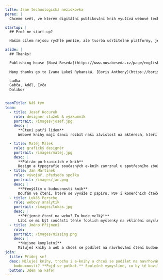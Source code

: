 ```yaml
---
title: Jsme technologická neziskovka
perex: |
  Chceme svět, ve kterém digitální publikování knih využívá webové technologie a stojí na otevřených základech. Chceme, aby digitální knihy byly plnohodnotným médiem a emancipační silou. Tak jsme založili neziskovku. ✨

startup: |
  ## Proč ne start-up?

  Naším cílem nejsou rychlé peníze, ale tvorba udržitelné platformy, jejíž stabilita pomáhá všem, kteří ji užívají — vydavatelům, čtenářům a dalším institucím, které dělají ekosystém knih tak zajímavým. Chceme vytvořit organizaci, která si na sebe vydělá, a zároveň dokáže nezávisle garantovat kvalitu a rozvoj webových knih.

aside: |
  ## Thanks!

  Publishing house [Nová Beseda](https://www.novabeseda.cz/page/english) allowed initial research and experimental development of the first ideas and continues to create opportunities for development.
      
  Many thanks go to Ivana Lukeš Rybanská, [Boris Anthony](https://borisanthony.net) for discussions and encouragement, [Jan Vlček](https://twitter.com/vlki) for code reviews

  Laďka
  Gabča, Adél, Evča
  Dalibor
  

teamTitle: Náš tým
team:
  - title: Josef Kocurek
    role: designer služeb & výzkumník
    portrait: /images/josef.jpg
    desc: |
      **Čtení patří lidem**  
      Webové knihy mají šanci rozbít naši závislost na aktérech, kteří zneužívají knižní trh jen k vydělávání peněz. Navíc jsou krásný a dobře se čtou.

  - title: Matěj Málek
    role: grafický designér
    portrait: /images/matej.jpg
    desc: |
      **Pátrám po hranicích e-knih**  
      Design a typografie současných e-knih zamrznul u spotřebního zboží. V knihách na webu naopak cítím disruptivní potenciál, jak textu vrátit grafickou úpravu i znovu oživit intimní vztah kniha—čtenář*ka.
  - title: Jan Martinek
    role: vývojář, předseda spolku
    portrait: /images/jan.png
    desc: |
      **Přemýšlím o budoucnosti knih**  
      Doufám ve čtení, které se vyváže z papíru, PDF i komerčních čteček a najde své místo v otevřených platformách na webu – médium už vzniklo, pojďme jej vytvořit znovu a lépe.
  - title: Lukáš Porsche
    role: webový analytik
    portrait: /images/lukas.jpg
    desc: |
      **Příjemné čtení na webu? To bude velký!**  
      Líbí se mi být součástí téhle foolish myšlenky na vklínění smysluplného e-knižního formátu mezi nepořádek, který v této oblasti zatím převládá. A ona každá silná myšlenka je v začátku foolish.
  - title: Jméno Příjmení
    role: 
    portrait: /images/missing.png
    desc: |
      **Nejsme kompletní**  
      Miluješ knihy a web a chceš se podílet na navrhování čtení budoucnosti? Pojď se potkat.
join:
  title: Přidej se!
  desc: Miluješ knihy, trochu i e-knihy a chceš se podílet na navrhování čtení
    budoucnosti? **Pojď se potkat.** Společně vymyslíme, co by tě bavilo.
  button: Jdem na kafe!
---
```


